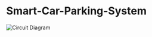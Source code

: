 # Smart-Car-Parking-System
![Circuit Diagram](https://user-images.githubusercontent.com/76611051/163666674-37b80355-c71c-4d30-9c8e-a7ad8be247ea.png)
